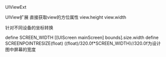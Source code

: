 UIViewExt

UIView扩展 
直接获取view的方位属性
view.height
view.width


针对不同设备的坐标转换

define SCREEN_WIDTH [[UIScreen mainScreen] bounds].size.width
define SCREENPOINTRESIZE(float) ((float)/320.0f*SCREEN_WIDTH)//320.0f为设计图中屏幕的宽度

